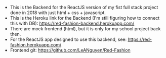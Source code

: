 - This is the Backend for the ReactJS version of my fist full stack project done in 2018 with just html + css + javascript.
- This is the Heroku link for the Backend (I'm still figuring how to connect this with DB):
  https://red-fashion-backend.herokuapp.com/
- There are mock frontend (html), but it is only for my school project back then.
- For the ReactJS app designed to use this backend, see: https://red-fashion.herokuapp.com/
- Frontend git: https://github.com/LeANguyen/Red-Fashion
